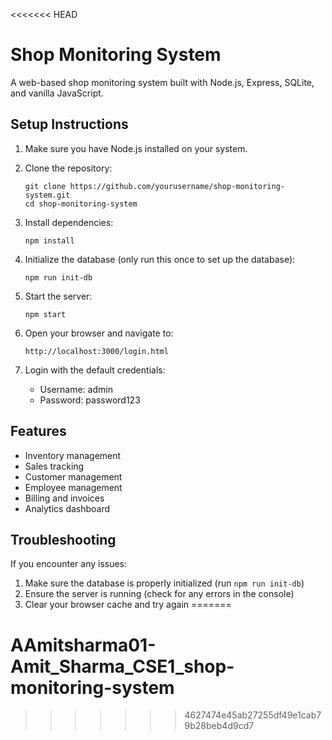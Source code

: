 <<<<<<< HEAD
# Shop Monitoring System

A web-based shop monitoring system built with Node.js, Express, SQLite, and vanilla JavaScript.

## Setup Instructions

1. Make sure you have Node.js installed on your system.

2. Clone the repository:
   ```
   git clone https://github.com/yourusername/shop-monitoring-system.git
   cd shop-monitoring-system
   ```

3. Install dependencies:
   ```
   npm install
   ```

4. Initialize the database (only run this once to set up the database):
   ```
   npm run init-db
   ```

5. Start the server:
   ```
   npm start
   ```

6. Open your browser and navigate to:
   ```
   http://localhost:3000/login.html
   ```

7. Login with the default credentials:
   - Username: admin
   - Password: password123

## Features

- Inventory management
- Sales tracking
- Customer management
- Employee management
- Billing and invoices
- Analytics dashboard

## Troubleshooting

If you encounter any issues:

1. Make sure the database is properly initialized (run `npm run init-db`)
2. Ensure the server is running (check for any errors in the console)
3. Clear your browser cache and try again
=======
# AAmitsharma01-Amit_Sharma_CSE1_shop-monitoring-system
>>>>>>> 4627474e45ab27255df49e1cab79b28beb4d9cd7
